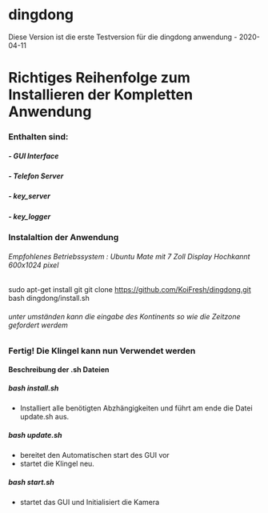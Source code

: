 # dingdong

Diese Version ist die erste Testversion für die dingdong anwendung - 2020-04-11


# Richtiges Reihenfolge zum Installieren der Kompletten Anwendung
### Enthalten sind:
#####  - GUI Interface
#####  - Telefon Server 
#####  - key_server
#####  - key_logger

### Instalaltion der Anwendung
###### Empfohlenes Betriebssystem : Ubuntu Mate mit 7 Zoll Display Hochkannt 600x1024 pixel

sudo apt-get install git
git clone https://github.com/KoiFresh/dingdong.git
bash dingdong/install.sh

###### unter umständen kann die eingabe des Kontinents so wie die Zeitzone gefordert werdem

### Fertig! Die Klingel kann nun Verwendet werden


#### Beschreibung der .sh Dateien

##### bash install.sh 
- Installiert alle benötigten Abzhängigkeiten und führt am ende die Datei update.sh aus.

##### bash update.sh
- bereitet den Automatischen start des GUI vor 
- startet die Klingel neu.

##### bash start.sh
- startet das GUI und Initialisiert die Kamera 



